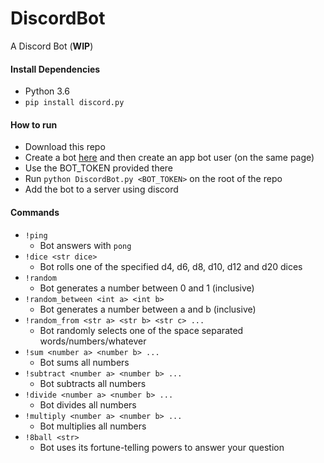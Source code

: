 # DiscordBot
A Discord Bot (**WIP**)

#### Install Dependencies
* Python 3.6
* `pip install discord.py`

#### How to run
* Download this repo
* Create a bot [here](https://discordapp.com/developers/applications/me) and then create an app bot user
(on the same page)
* Use the BOT_TOKEN provided there
* Run `python DiscordBot.py <BOT_TOKEN>` on the root of the repo
* Add the bot to a server using discord

#### Commands
* `!ping`
  * Bot answers with `pong`
* `!dice <str dice>`
  * Bot rolls one of the specified d4, d6, d8, d10, d12 and d20 dices
* `!random`
  * Bot generates a number between 0 and 1 (inclusive)
* `!random_between <int a> <int b>`
  * Bot generates a number between a and b (inclusive)
* `!random_from <str a> <str b> <str c> ...`
  * Bot randomly selects one of the space separated words/numbers/whatever
* `!sum <number a> <number b> ...`
  * Bot sums all numbers
* `!subtract <number a> <number b> ...`
  * Bot subtracts all numbers
* `!divide <number a> <number b> ...`
  * Bot divides all numbers
* `!multiply <number a> <number b> ...`
  * Bot multiplies all numbers
* `!8ball <str>`
  * Bot uses its fortune-telling powers to answer your question